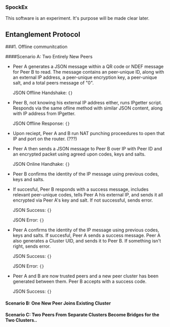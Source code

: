 ### SpockEx

This software is an experiment. It's purpose will be made clear later.

## Entanglement Protocol

###1. Offline communitcation

####Scenario A: Two Entirely New Peers

* Peer A generates a JSON message within a QR code or NDEF message for Peer B to read. The message contains an peer-unique ID, along with an external IP address, a peer-unique encryption key, a peer-unique salt, and a total peers message of "0".

   JSON Offline Handshake: `{}`

* Peer B, not knowing his external IP address either, runs IPgetter script. Responds via the same ofline method with similar JSON content, along with IP address from IPgetter.

   JSON Offline Response: `{}`

* Upon reciept, Peer A and B run NAT punching proceedures to open that IP and port on the router. (???)
* Peer A then sends a JSON message to Peer B over IP with Peer ID and an encrypted packet using agreed upon codes, keys and salts.

   JSON Online Handhake: `{}`

* Peer B confirms the identity of the IP message using previous codes, keys and salts.
* If succesful, Peer B responds with a success message, includes relevant peer-unique codes, tells Peer A his external IP, and sends it all encrypted via Peer A's key and salt. If not successful, sends error.

   JSON Success: `{}`

   JSON Error: `{}`

* Peer A confirms the identity of the IP message using previous codes, keys and salts. If succesful, Peer A sends a success message. Peer A also generates a Cluster UID, and sends it to Peer B. If something isn't right, sends error.

   JSON Success: `{}`

   JSON Error: `{}`

* Peer A and B are now trusted peers and a new peer cluster has been generated between them. Peer B accepts with a success code.

   JSON Success: `{}`

#### Scenario B: One New Peer Joins Existing Cluster

#### Scenario C: Two Peers From Separate Clusters Become Bridges for the Two Clusters..

